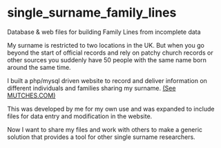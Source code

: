 # single_surname_family_lines
Database &amp; web files for building Family Lines from incomplete data

My surname is restricted to two locations in the UK. But when you go beyond the start of official records and rely on patchy church records or other sources you suddenly have 50 people with the same name born around the same time.

I built a php/mysql driven website to record and deliver information on different individuals and families sharing my surname. [(See MUTCHES.COM)](http://www.mutches.com)

This was developed by me for my own use and was expanded to include files for data entry and modification in the website.

Now I want to share my files and work with others to make a generic solution that provides a tool for other single surname researchers.

